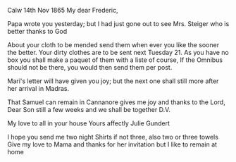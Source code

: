  Calw 14th Nov 1865
My dear Frederic,

Papa wrote you yesterday; but I had just gone out to see Mrs. Steiger who is better thanks to God

About your cloth to be mended send them when ever you like the sooner the better. Your dirty clothes are to be sent next Tuesday 21. As you have no box you shall make a paquet of them with a liste of course, If the Omnibus should not be there, you would then send them per post.

Mari's letter will have given you joy; but the next one shall still more after her arrival in Madras.

That Samuel can remain in Cannanore gives me joy and thanks to the Lord, 
Dear Son still a few weeks and we shall be together D.V.

My love to all in your house
 Yours affectly Julie Gundert

I hope you send me two night Shirts if not three, also two or three towels 
Give my love to Mama and thanks for her invitation but I like to remain at home

